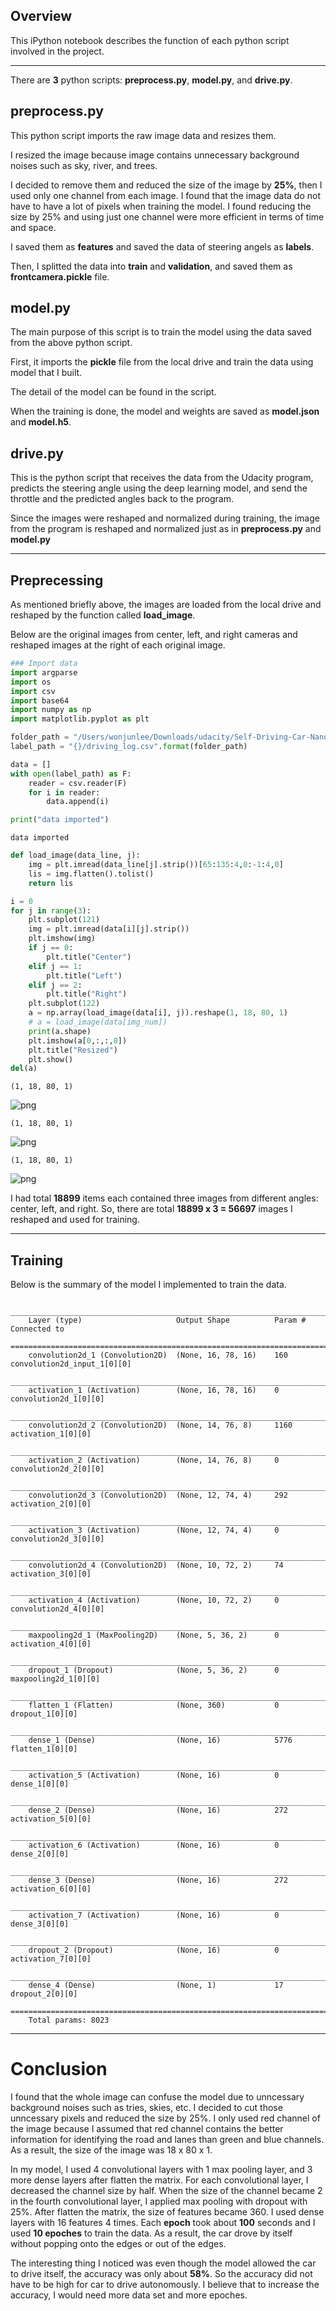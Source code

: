 
## Overview

This iPython notebook describes the function of each python script involved in the project.

---

There are **3** python scripts: **preprocess.py**, **model.py**, and **drive.py**.

## preprocess.py
This python script imports the raw image data and resizes them.

I resized the image because image contains unnecessary background noises such as sky, river, and trees.

I decided to remove them and reduced the size of the image by **25%**, then I used only one channel from each image. I found that the image data do not have to have a lot of pixels when training the model. I found reducing the size by 25% and using just one channel were more efficient in terms of time and space.

I saved them as **features** and saved the data of steering angels as **labels**.

Then, I splitted the data into **train** and **validation**, and saved them as **frontcamera.pickle** file.

## model.py
The main purpose of this script is to train the model using the data saved from the above python script.

First, it imports the **pickle** file from the local drive and train the data using model that I built.

The detail of the model can be found in the script.

When the training is done, the model and weights are saved as **model.json** and **model.h5**.

## drive.py
This is the python script that receives the data from the Udacity program, predicts the steering angle using the deep learning model, and send the throttle and the predicted angles back to the program.

Since the images were reshaped and normalized during training, the image from the program is reshaped and normalized just as in **preprocess.py** and **model.py**

---

## Preprecessing

As mentioned briefly above, the images are loaded from the local drive and reshaped by the function called **load_image**.

Below are the original images from center, left, and right cameras and reshaped images at the right of each original image.


```python
### Import data
import argparse
import os
import csv
import base64
import numpy as np
import matplotlib.pyplot as plt

folder_path = "/Users/wonjunlee/Downloads/udacity/Self-Driving-Car-Nanodegree/CarND-BehavioralCloning-P3"
label_path = "{}/driving_log.csv".format(folder_path)

data = []
with open(label_path) as F:
    reader = csv.reader(F)
    for i in reader:
        data.append(i) 

print("data imported")
```

    data imported



```python
def load_image(data_line, j):
    img = plt.imread(data_line[j].strip())[65:135:4,0:-1:4,0]
    lis = img.flatten().tolist()
    return lis

i = 0
for j in range(3):
    plt.subplot(121)
    img = plt.imread(data[i][j].strip())
    plt.imshow(img)
    if j == 0:
        plt.title("Center")
    elif j == 1:
        plt.title("Left")
    elif j == 2:
        plt.title("Right")
    plt.subplot(122)
    a = np.array(load_image(data[i], j)).reshape(1, 18, 80, 1)
    # a = load_image(data[img_num])
    print(a.shape)
    plt.imshow(a[0,:,:,0])
    plt.title("Resized")
    plt.show()
del(a)
```

    (1, 18, 80, 1)



![png](output_5_1.png)


    (1, 18, 80, 1)



![png](output_5_3.png)


    (1, 18, 80, 1)



![png](output_5_5.png)


I had total **18899** items each contained three images from different angles: center, left, and right. So, there are total **18899 x 3 = 56697** images I reshaped and used for training.

---

## Training

Below is the summary of the model I implemented to train the data.

        ___________________________________________________________________________________________________
        Layer (type)                     Output Shape          Param #     Connected to                     
        ====================================================================================================
        convolution2d_1 (Convolution2D)  (None, 16, 78, 16)    160         convolution2d_input_1[0][0]      
        ____________________________________________________________________________________________________
        activation_1 (Activation)        (None, 16, 78, 16)    0           convolution2d_1[0][0]            
        ____________________________________________________________________________________________________
        convolution2d_2 (Convolution2D)  (None, 14, 76, 8)     1160        activation_1[0][0]               
        ____________________________________________________________________________________________________
        activation_2 (Activation)        (None, 14, 76, 8)     0           convolution2d_2[0][0]            
        ____________________________________________________________________________________________________
        convolution2d_3 (Convolution2D)  (None, 12, 74, 4)     292         activation_2[0][0]               
        ____________________________________________________________________________________________________
        activation_3 (Activation)        (None, 12, 74, 4)     0           convolution2d_3[0][0]            
        ____________________________________________________________________________________________________
        convolution2d_4 (Convolution2D)  (None, 10, 72, 2)     74          activation_3[0][0]               
        ____________________________________________________________________________________________________
        activation_4 (Activation)        (None, 10, 72, 2)     0           convolution2d_4[0][0]            
        ____________________________________________________________________________________________________
        maxpooling2d_1 (MaxPooling2D)    (None, 5, 36, 2)      0           activation_4[0][0]               
        ____________________________________________________________________________________________________
        dropout_1 (Dropout)              (None, 5, 36, 2)      0           maxpooling2d_1[0][0]             
        ____________________________________________________________________________________________________
        flatten_1 (Flatten)              (None, 360)           0           dropout_1[0][0]                  
        ____________________________________________________________________________________________________
        dense_1 (Dense)                  (None, 16)            5776        flatten_1[0][0]                  
        ____________________________________________________________________________________________________
        activation_5 (Activation)        (None, 16)            0           dense_1[0][0]                    
        ____________________________________________________________________________________________________
        dense_2 (Dense)                  (None, 16)            272         activation_5[0][0]               
        ____________________________________________________________________________________________________
        activation_6 (Activation)        (None, 16)            0           dense_2[0][0]                    
        ____________________________________________________________________________________________________
        dense_3 (Dense)                  (None, 16)            272         activation_6[0][0]               
        ____________________________________________________________________________________________________
        activation_7 (Activation)        (None, 16)            0           dense_3[0][0]                    
        ____________________________________________________________________________________________________
        dropout_2 (Dropout)              (None, 16)            0           activation_7[0][0]               
        ____________________________________________________________________________________________________
        dense_4 (Dense)                  (None, 1)             17          dropout_2[0][0]                  
        ====================================================================================================
        Total params: 8023

---
# Conclusion

I found that the whole image can confuse the model due to unncessary background noises such as tries, skies, etc. I decided to cut those unncessary pixels and reduced the size by 25%. I only used red channel of the image because I assumed that red channel contains the better information for identifying the road and lanes than green and blue channels. As a result, the size of the image was 18 x 80 x 1. 

In my model, I used 4 convolutional layers with 1 max pooling layer, and 3 more dense layers after flatten the matrix. For each convolutional layer, I decreased the channel size by half. When the size of the channel became 2 in the fourth convolutional layer, I applied max pooling with dropout with 25%. After flatten the matrix, the size of features became 360. I used dense layers with 16 features 4 times. Each **epoch** took about **100** seconds and I used **10 epoches** to train the data. As a result, the car drove by itself without popping onto the edges or out of the edges.

The interesting thing I noticed was even though the model allowed the car to drive itself, the accuracy was only about **58%**. So the accuracy did not have to be high for car to drive autonomously. I believe that to increase the accuracy, I would need more data set and more epoches.


```python

```
